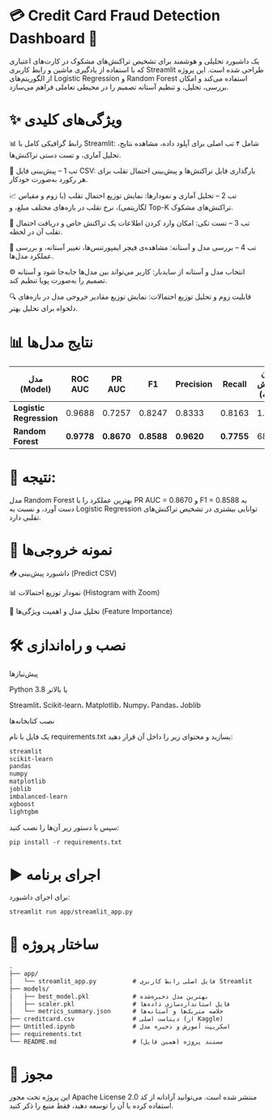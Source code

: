 # 💳 Credit Card Fraud Detection Dashboard 🚀

یک داشبورد تحلیلی و هوشمند برای تشخیص تراکنش‌های مشکوک در کارت‌های اعتباری
که با استفاده از یادگیری ماشین و رابط کاربری Streamlit طراحی شده است.
این پروژه از الگوریتم‌های Logistic Regression و Random Forest استفاده می‌کند
و امکان بررسی، تحلیل، و تنظیم آستانه تصمیم را در محیطی تعاملی فراهم می‌سازد.

# ✨ ویژگی‌های کلیدی

📊 رابط گرافیکی کامل با Streamlit:
شامل ۴ تب اصلی برای آپلود داده، مشاهده نتایج، تحلیل آماری، و تست دستی تراکنش‌ها.

📂 تب 1 – پیش‌بینی فایل CSV:
بارگذاری فایل تراکنش‌ها و پیش‌بینی احتمال تقلب برای هر رکورد به‌صورت خودکار.

📈 تب 2 – تحلیل آماری و نمودارها:
نمایش توزیع احتمال تقلب (با زوم و مقیاس لگاریتمی)، نرخ تقلب در بازه‌های مختلف مبلغ، و Top-K تراکنش‌های مشکوک.

🧾 تب 3 – تست تکی:
امکان وارد کردن اطلاعات یک تراکنش خاص و دریافت احتمال تقلب آن در لحظه.

🧠 تب 4 – بررسی مدل و آستانه:
مشاهده‌ی فیچر ایمپورتنس‌ها، تغییر آستانه، و بررسی عملکرد مدل‌ها.

⚙️ انتخاب مدل و آستانه از سایدبار:
کاربر می‌تواند بین مدل‌ها جابه‌جا شود و آستانه تصمیم را به‌صورت پویا تنظیم کند.

🔍 قابلیت زوم و تحلیل توزیع احتمالات:
نمایش توزیع مقادیر خروجی مدل در بازه‌های دلخواه برای تحلیل بهتر.

# 📊 نتایج مدل‌ها
| مدل (Model)             | ROC AUC    | PR AUC     | F1         | Precision  | Recall     | زمان آموزش (ثانیه) |
| ----------------------- | ---------- | ---------- | ---------- | ---------- | ---------- | ------------------ |
| **Logistic Regression** | 0.9688     | 0.7257     | 0.8247     | 0.8333     | 0.8163     | 1.8                |
| **Random Forest**       | **0.9778** | **0.8670** | **0.8588** | **0.9620** | **0.7755** | 681.1              |

# 📌 نتیجه:

مدل Random Forest بهترین عملکرد را با PR AUC = 0.8670 و F1 = 0.8588 به دست آورد،
و نسبت به Logistic Regression توانایی بیشتری در تشخیص تراکنش‌های تقلبی دارد.

# 📸 نمونه خروجی‌ها
📥 داشبورد پیش‌بینی (Predict CSV)

📊 نمودار توزیع احتمالات (Histogram with Zoom)

🧠 تحلیل مدل و اهمیت ویژگی‌ها (Feature Importance)

# 🛠 نصب و راه‌اندازی
پیش‌نیازها

Python 3.8 یا بالاتر

Streamlit، Scikit-learn، Matplotlib، Numpy، Pandas، Joblib

نصب کتابخانه‌ها

یک فایل با نام requirements.txt بسازید و محتوای زیر را داخل آن قرار دهید:

```txt
streamlit
scikit-learn
pandas
numpy
matplotlib
joblib
imbalanced-learn
xgboost
lightgbm
```
سپس با دستور زیر آن‌ها را نصب کنید:
```txt
pip install -r requirements.txt

```
# ▶️ اجرای برنامه

برای اجرای داشبورد:
```txt
streamlit run app/streamlit_app.py
```
# 📂 ساختار پروژه
```txt
.
├── app/
│   └── streamlit_app.py          # فایل اصلی رابط کاربری Streamlit
├── models/
│   ├── best_model.pkl            # بهترین مدل ذخیره‌شده
│   ├── scaler.pkl                # فایل استانداردسازی داده‌ها
│   └── metrics_summary.json      # خلاصه متریک‌ها و آستانه‌ها
├── creditcard.csv                # دیتاست اصلی (از Kaggle)
├── Untitled.ipynb                # اسکریپت آموزش و ذخیره مدل
├── requirements.txt
└── README.md                     # مستند پروژه (همین فایل)

```

# 📜 مجوز

این پروژه تحت مجوز Apache License 2.0 منتشر شده است.
می‌توانید آزادانه از کد استفاده کرده یا آن را توسعه دهید، فقط منبع را ذکر کنید.
